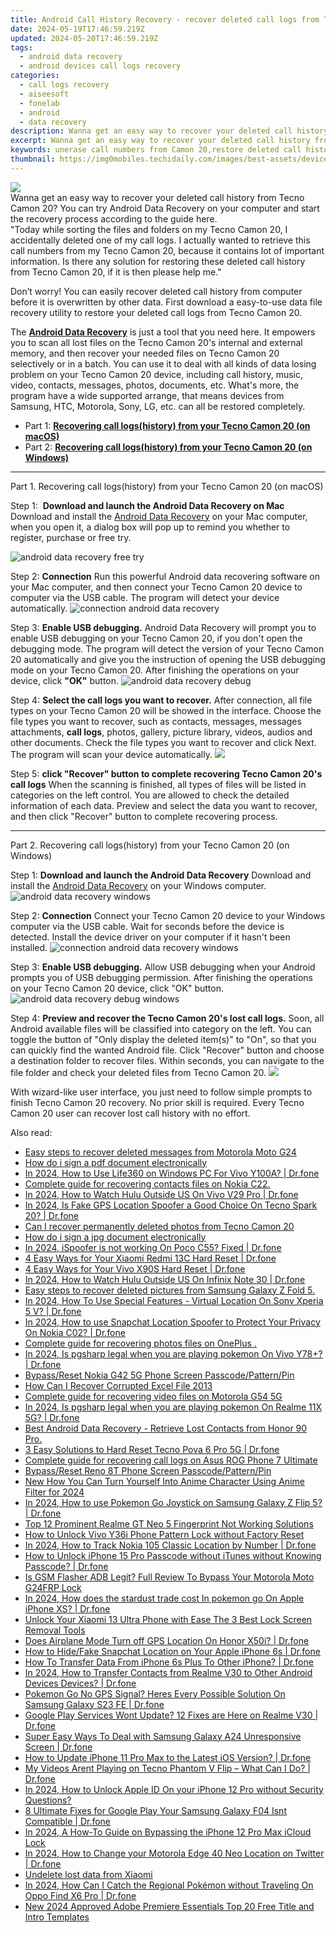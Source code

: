 ```yaml
---
title: Android Call History Recovery - recover deleted call logs from Tecno
date: 2024-05-19T17:46:59.219Z
updated: 2024-05-20T17:46:59.219Z
tags: 
  - android data recovery
  - android devices call logs recovery
categories: 
  - call logs recovery
  - aiseesoft
  - fonelab
  - android
  - data recovery
description: Wanna get an easy way to recover your deleted call history from Tecno Camon 20? You can try Android Data Recovery on your computer and start the recovery process according to the guide here.
excerpt: Wanna get an easy way to recover your deleted call history from Tecno Camon 20? You can try Android Data Recovery on your computer and start the recovery process according to the guide here.
keywords: unerase call numbers from Camon 20,restore deleted call history on Tecno Camon 20,undelete call numbers from Tecno,Regain missing call history on Tecno Camon 20,restore deleted call history on Tecno,Tecno Camon 20 call logs recovery,does the Tecno Camon 20 have a backup for deleted call history,Tecno retrieve deleted call history,Tecno Camon 20 all call history delete,deletes call history of Tecno,how to recover call history in Camon 20,how to get back deleted call history Tecno Camon 20 phone
thumbnail: https://img0mobiles.techidaily.com/images/best-assets/devices/tecno/tecno-camon-20/4.jpg
---
```


<img src="https://img0mobiles.techidaily.com/images/best-assets/devices/tecno/tecno-camon-20/4.jpg" class="atpl-imgstyle"  />

<div class="atpl-content atpl-for-fonelab-android recover-call-logs">

<div class="atpl-post-description-part-1">
Wanna get an easy way to recover your deleted call history from Tecno Camon 20? You can try Android Data Recovery on your computer and start the recovery process according to the guide here.
</div>



<div class="atpl-post-description-part-2">
<div class="tpl-content-sub-paragraph-question">
    "Today while sorting the files and folders on my Tecno Camon 20, I accidentally deleted one of my call logs. I actually wanted to retrieve this call numbers from my Tecno Camon 20, because it contains lot of important information. Is there any solution for restoring these deleted call history from Tecno Camon 20, if it is then please help me."
</div>
<div class="tpl-content-sub-paragraph-content">
  <p>
    Don’t worry! You can easily recover deleted call history from computer before it is overwritten by other data. First download a easy-to-use data file recovery utility to restore your deleted call logs from Tecno Camon 20.
  </p>
</div>
</div>

<div class="atpl-post-description-part-3">
<div class="tpl-content-sub-paragraph-normal">
  <p>
    The <a href="https://tools.techidaily.com/aiseesoft-android-data-recovery/" ><strong>Android Data Recovery</strong></a> is just a tool that you need here. It empowers you to scan all lost files on the Tecno Camon 20's internal and external memory, and then recover your needed files on Tecno Camon 20 selectively or in a batch. You can use it to deal with all kinds of data losing problem on your Tecno Camon 20 device, including call history, music, video, contacts, messages, photos, documents, etc. What's more, the program have a wide supported arrange, that means devices from Samsung, HTC, Motorola, Sony, LG, etc. can all be restored completely.
  </p>
</div>
</div>

<ul>
  <li>Part 1: <strong><a href="#p1"> Recovering call logs(history) from your Tecno Camon 20  (on macOS)</a></strong></li>
  <li>Part 2: <strong><a href="#p2"> Recovering call logs(history) from your Tecno Camon 20  (on Windows)</a></strong></li>
</ul>


<!-- Part 1 -->
<a id="p1" name="p1" ></a><hr>

<div>
  <span class="atpl-step-part-style">Part 1. Recovering call logs(history) from your Tecno Camon 20 (on macOS)</span>
</div>

<span class="atpl-stepstyle-a"><span>Step 1: </span></span> <strong>Download and launch the Android Data Recovery on Mac</strong>
Download and install the <a href="https://tools.techidaily.com/aiseesoft-android-data-recovery/" >Android Data Recovery</a> on your Mac computer, when you open it, a dialog box will pop up to remind you whether to register, purchase or free try.

<img src="https://tools.techidaily.com/images/apps/aiseesoft/android-data-recovery/mac-free-try.png" class="atpl-imgstyle" alt="android data recovery free try" />

<span class="atpl-stepstyle-a"><span>Step 2: </span></span> <strong>Connection</strong>
Run this powerful Android data recovering software on your Mac computer, and then connect your Tecno Camon 20 device to computer via the USB cable. The program will detect your device automatically.
<img src="https://tools.techidaily.com/images/apps/aiseesoft/android-data-recovery/mac-connection-interface.jpg" class="atpl-imgstyle" alt="connection android data recovery" />

<span class="atpl-stepstyle-a"><span>Step 3: </span></span> <strong>Enable USB debugging.</strong>
Android Data Recovery will prompt you to enable USB debugging on your Tecno Camon 20, if you don't open the debugging mode. The program will detect the version of your Tecno Camon 20 automatically and give you the instruction of opening the USB debugging mode on your Tecno Camon 20. After finishing the operations on your device, click <strong>"OK"</strong> button.
<img src="https://tools.techidaily.com/images/apps/aiseesoft/android-data-recovery/mac-android-usb-debug.jpg"  class="atpl-imgstyle" alt="android data recovery debug" />

<span class="atpl-stepstyle-a"><span>Step 4: </span></span> <strong>Select the call logs you want to recover.</strong>
After connection, all file types on your Tecno Camon 20 will be showed in the interface. Choose the file types you want to recover, such as contacts, messages, messages attachments, <b>call logs</b>, photos, gallery, picture library, videos, audios and other documents. Check the file types you want to recover and click Next. The program will scan your device automatically.
<img src="https://tools.techidaily.com/images/apps/aiseesoft/android-data-recovery/mac-choose-type-call-logs.jpg" class="atpl-imgstyle"  />

<span class="atpl-stepstyle-a"><span>Step 5: </span></span> <strong>click "Recover" button to  complete recovering Tecno Camon 20's call logs</strong>
When the scanning is finished, all types of files will be listed in categories on the left control. You are allowed to check the detailed information of each data. Preview and select the data you want to recover, and then click "Recover" button to complete recovering process.


<a id="p2" name="p2"></a><hr>

<!-- Part 2 -->
<div>
  <span class="atpl-step-part-style">Part 2. Recovering call logs(history) from your Tecno Camon 20 (on Windows)</span>
</div>

<span class="atpl-stepstyle-a"><span>Step 1: </span></span> <strong>Download and launch the Android Data Recovery</strong>
Download and install the <a href="https://tools.techidaily.com/aiseesoft-android-data-recovery/" >Android Data Recovery</a> on your Windows computer.
<img src="https://tools.techidaily.com/images/apps/aiseesoft/android-data-recovery/win-start-interface.png"  class="atpl-imgstyle" alt="android data recovery windows" />

<span class="atpl-stepstyle-a"><span>Step 2: </span></span> <strong>Connection</strong>
Connect your Tecno Camon 20 device to your Windows computer via the USB cable. Wait for seconds before the device is detected. Install the device driver on your computer if it hasn't been installed.
<img src="https://tools.techidaily.com/images/apps/aiseesoft/android-data-recovery/win-connection-interface.png" class="atpl-imgstyle" alt="connection android data recovery windows" />

<span class="atpl-stepstyle-a"><span>Step 3: </span></span> <strong>Enable USB debugging.</strong>
Allow USB debugging when your Android prompts you of USB debugging permission. After finishing the operations on your Tecno Camon 20 device, click "OK" button.
<img src="https://tools.techidaily.com/images/apps/aiseesoft/android-data-recovery/win-android-usb-debug.png" class="atpl-imgstyle" alt="android data recovery debug windows" />

<span class="atpl-stepstyle-a"><span>Step 4: </span></span> <strong>Preview and recover the Tecno Camon 20's lost call logs.</strong>
Soon, all Android available files will be classified into category on the left. You can toggle the button of "Only display the deleted item(s)" to "On", so that you can quickly find the wanted Android file. Click "Recover" button and choose a destination folder to recover files. Within seconds, you can navigate to the file folder and check your deleted files from Tecno Camon 20.
<img src="https://tools.techidaily.com/images/apps/aiseesoft/android-data-recovery/win-recover-call-logs.png" class="atpl-imgstyle"  />

<div class="atpl-post-description-part-4">
<div class="tpl-content-sub-paragraph-normal">
  <p>
    With wizard-like user interface, you just need to follow simple prompts to finish Tecno Camon 20 recovery. No prior skill is required. Every Tecno Camon 20 user can recover lost call history with no effort.
  </p>
</div>
</div>

<ins class="adsbygoogle"
     style="display:block"
     data-ad-client="ca-pub-7571918770474297"
     data-ad-slot="8358498916"
     data-ad-format="auto"
     data-full-width-responsive="true"></ins>



</div>
<ins class="adsbygoogle"
    style="display:block"
    data-ad-format="autorelaxed"
    data-ad-client="ca-pub-7571918770474297"
    data-ad-slot="1223367746"></ins>

<span class="atpl-alsoreadstyle">Also read:</span>
<div><ul>
<li><a href="https://phone-solutions.techidaily.com/easy-steps-to-recover-deleted-messages-from-motorola-moto-g24-by-fonelab-android-recover-messages/"><u>Easy steps to recover deleted messages from Motorola Moto G24</u></a></li>
<li><a href="https://phone-solutions.techidaily.com/how-do-i-sign-a-pdf-document-electronically-by-ldigisigner-sign-a-pdf-sign-a-pdf/"><u>How do i sign a pdf document electronically</u></a></li>
<li><a href="https://phone-solutions.techidaily.com/in-2024-how-to-use-life360-on-windows-pc-for-vivo-y100a-drfone-by-drfone-virtual-android/"><u>In 2024, How to Use Life360 on Windows PC For Vivo Y100A? | Dr.fone</u></a></li>
<li><a href="https://phone-solutions.techidaily.com/complete-guide-for-recovering-contacts-files-on-nokia-c22-by-fonelab-android-recover-contacts/"><u>Complete guide for recovering contacts files on Nokia C22.</u></a></li>
<li><a href="https://phone-solutions.techidaily.com/in-2024-how-to-watch-hulu-outside-us-on-vivo-v29-pro-drfone-by-drfone-virtual-android/"><u>In 2024, How to Watch Hulu Outside US On Vivo V29 Pro | Dr.fone</u></a></li>
<li><a href="https://phone-solutions.techidaily.com/in-2024-is-fake-gps-location-spoofer-a-good-choice-on-tecno-spark-20-drfone-by-drfone-virtual-android/"><u>In 2024, Is Fake GPS Location Spoofer a Good Choice On Tecno Spark 20? | Dr.fone</u></a></li>
<li><a href="https://phone-solutions.techidaily.com/can-i-recover-permanently-deleted-photos-from-tecno-camon-20-by-stellar-photo-recovery-android-mobile-photo-recover/"><u>Can I recover permanently deleted photos from Tecno Camon 20</u></a></li>
<li><a href="https://phone-solutions.techidaily.com/how-do-i-sign-a-jpg-document-electronically-by-ldigisigner-sign-a-jpg-sign-a-jpg/"><u>How do i sign a jpg document electronically</u></a></li>
<li><a href="https://phone-solutions.techidaily.com/in-2024-ispoofer-is-not-working-on-poco-c55-fixed-drfone-by-drfone-virtual-android/"><u>In 2024, iSpoofer is not working On Poco C55? Fixed | Dr.fone</u></a></li>
<li><a href="https://phone-solutions.techidaily.com/4-easy-ways-for-your-xiaomi-redmi-13c-hard-reset-drfone-by-drfone-reset-android-reset-android/"><u>4 Easy Ways for Your Xiaomi Redmi 13C Hard Reset | Dr.fone</u></a></li>
<li><a href="https://phone-solutions.techidaily.com/4-easy-ways-for-your-vivo-x90s-hard-reset-drfone-by-drfone-reset-android-reset-android/"><u>4 Easy Ways for Your Vivo X90S Hard Reset | Dr.fone</u></a></li>
<li><a href="https://phone-solutions.techidaily.com/in-2024-how-to-watch-hulu-outside-us-on-infinix-note-30-drfone-by-drfone-virtual-android/"><u>In 2024, How to Watch Hulu Outside US On Infinix Note 30 | Dr.fone</u></a></li>
<li><a href="https://phone-solutions.techidaily.com/easy-steps-to-recover-deleted-pictures-from-samsung-galaxy-z-fold-5-by-fonelab-android-recover-pictures/"><u>Easy steps to recover deleted pictures from Samsung Galaxy Z Fold 5.</u></a></li>
<li><a href="https://phone-solutions.techidaily.com/in-2024-how-to-use-special-features-virtual-location-on-sony-xperia-5-v-drfone-by-drfone-virtual-android/"><u>In 2024, How To Use Special Features - Virtual Location On Sony Xperia 5 V? | Dr.fone</u></a></li>
<li><a href="https://phone-solutions.techidaily.com/in-2024-how-to-use-snapchat-location-spoofer-to-protect-your-privacy-on-nokia-c02-drfone-by-drfone-virtual-android/"><u>In 2024, How to use Snapchat Location Spoofer to Protect Your Privacy On Nokia C02? | Dr.fone</u></a></li>
<li><a href="https://phone-solutions.techidaily.com/complete-guide-for-recovering-photos-files-on-oneplus-by-fonelab-android-recover-photos/"><u>Complete guide for recovering photos files on OnePlus .</u></a></li>
<li><a href="https://phone-solutions.techidaily.com/in-2024-is-pgsharp-legal-when-you-are-playing-pokemon-on-vivo-y78plus-drfone-by-drfone-virtual-android/"><u>In 2024, Is pgsharp legal when you are playing pokemon On Vivo Y78+? | Dr.fone</u></a></li>
<li><a href="https://phone-solutions.techidaily.com/bypass-reset-nokia-g42-5g-phone-screen-passcode-pattern-pin-by-drfone-android-unlock-android-unlock/"><u>Bypass/Reset Nokia G42 5G Phone Screen Passcode/Pattern/Pin</u></a></li>
<li><a href="https://phone-solutions.techidaily.com/how-can-i-recover-corrupted-excel-file-2013-by-stellar-guide/"><u>How Can I Recover Corrupted Excel File 2013</u></a></li>
<li><a href="https://phone-solutions.techidaily.com/complete-guide-for-recovering-video-files-on-motorola-g54-5g-by-fonelab-android-recover-video/"><u>Complete guide for recovering video files on Motorola G54 5G</u></a></li>
<li><a href="https://phone-solutions.techidaily.com/in-2024-is-pgsharp-legal-when-you-are-playing-pokemon-on-realme-11x-5g-drfone-by-drfone-virtual-android/"><u>In 2024, Is pgsharp legal when you are playing pokemon On Realme 11X 5G? | Dr.fone</u></a></li>
<li><a href="https://phone-solutions.techidaily.com/best-android-data-recovery-retrieve-lost-contacts-from-honor-90-pro-by-fonelab-android-recover-contacts/"><u>Best Android Data Recovery - Retrieve Lost Contacts from Honor 90 Pro.</u></a></li>
<li><a href="https://phone-solutions.techidaily.com/3-easy-solutions-to-hard-reset-tecno-pova-6-pro-5g-drfone-by-drfone-reset-android-reset-android/"><u>3 Easy Solutions to Hard Reset Tecno Pova 6 Pro 5G | Dr.fone</u></a></li>
<li><a href="https://phone-solutions.techidaily.com/complete-guide-for-recovering-call-logs-on-asus-rog-phone-7-ultimate-by-fonelab-android-recover-call-logs/"><u>Complete guide for recovering call logs on Asus ROG Phone 7 Ultimate</u></a></li>
<li><a href="https://phone-solutions.techidaily.com/bypass-reset-reno-8t-phone-screen-passcode-pattern-pin-by-drfone-android-unlock-android-unlock/"><u>Bypass/Reset Reno 8T Phone Screen Passcode/Pattern/Pin</u></a></li>
<li><a href="https://animation-videos.techidaily.com/new-how-you-can-turn-yourself-into-anime-character-using-anime-filter-for-2024/"><u>New How You Can Turn Yourself Into Anime Character Using Anime Filter for 2024</u></a></li>
<li><a href="https://change-location.techidaily.com/in-2024-how-to-use-pokemon-go-joystick-on-samsung-galaxy-z-flip-5-drfone-by-drfone-virtual-android/"><u>In 2024, How to use Pokemon Go Joystick on Samsung Galaxy Z Flip 5? | Dr.fone</u></a></li>
<li><a href="https://easy-unlock-android.techidaily.com/top-12-prominent-realme-gt-neo-5-fingerprint-not-working-solutions-by-drfone-android/"><u>Top 12 Prominent Realme GT Neo 5 Fingerprint Not Working Solutions</u></a></li>
<li><a href="https://unlock-android.techidaily.com/how-to-unlock-vivo-y36i-phone-pattern-lock-without-factory-reset-by-drfone-android/"><u>How to Unlock Vivo Y36i Phone Pattern Lock without Factory Reset</u></a></li>
<li><a href="https://android-location-track.techidaily.com/in-2024-how-to-track-nokia-105-classic-location-by-number-drfone-by-drfone-virtual-android/"><u>In 2024, How to Track Nokia 105 Classic Location by Number | Dr.fone</u></a></li>
<li><a href="https://iphone-unlock.techidaily.com/how-to-unlock-iphone-15-pro-passcode-without-itunes-without-knowing-passcode-drfone-by-drfone-ios/"><u>How to Unlock iPhone 15 Pro Passcode without iTunes without Knowing Passcode? | Dr.fone</u></a></li>
<li><a href="https://android-frp.techidaily.com/is-gsm-flasher-adb-legit-full-review-to-bypass-your-motorola-moto-g24frp-lock-by-drfone-android/"><u>Is GSM Flasher ADB Legit? Full Review To Bypass Your Motorola Moto G24FRP Lock</u></a></li>
<li><a href="https://ios-pokemon-go.techidaily.com/in-2024-how-does-the-stardust-trade-cost-in-pokemon-go-on-apple-iphone-xs-drfone-by-drfone-virtual-ios/"><u>In 2024, How does the stardust trade cost In pokemon go On Apple iPhone XS? | Dr.fone</u></a></li>
<li><a href="https://unlock-android.techidaily.com/unlock-your-xiaomi-13-ultra-phone-with-ease-the-3-best-lock-screen-removal-tools-by-drfone-android/"><u>Unlock Your Xiaomi 13 Ultra Phone with Ease The 3 Best Lock Screen Removal Tools</u></a></li>
<li><a href="https://fake-location.techidaily.com/does-airplane-mode-turn-off-gps-location-on-honor-x50i-drfone-by-drfone-virtual-android/"><u>Does Airplane Mode Turn off GPS Location On Honor X50i? | Dr.fone</u></a></li>
<li><a href="https://location-social.techidaily.com/how-to-hidefake-snapchat-location-on-your-apple-iphone-6s-drfone-by-drfone-virtual-ios/"><u>How to Hide/Fake Snapchat Location on Your Apple iPhone 6s | Dr.fone</u></a></li>
<li><a href="https://review-topics.techidaily.com/how-to-transfer-data-from-iphone-6s-plus-to-other-iphone-drfone-by-drfone-transfer-data-from-ios-transfer-data-from-ios/"><u>How To Transfer Data From iPhone 6s Plus To Other iPhone? | Dr.fone</u></a></li>
<li><a href="https://android-transfer.techidaily.com/in-2024-how-to-transfer-contacts-from-realme-v30-to-other-android-devices-devices-drfone-by-drfone-transfer-from-android-transfer-from-android/"><u>In 2024, How to Transfer Contacts from Realme V30 to Other Android Devices Devices? | Dr.fone</u></a></li>
<li><a href="https://change-location.techidaily.com/pokemon-go-no-gps-signal-heres-every-possible-solution-on-samsung-galaxy-s23-fe-drfone-by-drfone-virtual-android/"><u>Pokemon Go No GPS Signal? Heres Every Possible Solution On Samsung Galaxy S23 FE | Dr.fone</u></a></li>
<li><a href="https://howto.techidaily.com/google-play-services-wont-update-12-fixes-are-here-on-realme-v30-drfone-by-drfone-fix-android-problems-fix-android-problems/"><u>Google Play Services Wont Update? 12 Fixes are Here on Realme V30 | Dr.fone</u></a></li>
<li><a href="https://howto.techidaily.com/super-easy-ways-to-deal-with-samsung-galaxy-a24-unresponsive-screen-drfone-by-drfone-fix-android-problems-fix-android-problems/"><u>Super Easy Ways To Deal with Samsung Galaxy A24 Unresponsive Screen | Dr.fone</u></a></li>
<li><a href="https://review-topics.techidaily.com/how-to-update-iphone-11-pro-max-to-the-latest-ios-version-drfone-by-drfone-ios-system-repair-ios-system-repair/"><u>How to Update iPhone 11 Pro Max to the Latest iOS Version? | Dr.fone</u></a></li>
<li><a href="https://fix-guide.techidaily.com/my-videos-arent-playing-on-tecno-phantom-v-flip-what-can-i-do-drfone-by-drfone-fix-android-problems-fix-android-problems/"><u>My Videos Arent Playing on Tecno Phantom V Flip – What Can I Do? | Dr.fone</u></a></li>
<li><a href="https://apple-account.techidaily.com/in-2024-how-to-unlock-apple-id-on-your-iphone-12-pro-without-security-questions-by-drfone-ios/"><u>In 2024, How to Unlock Apple ID On your iPhone 12 Pro without Security Questions?</u></a></li>
<li><a href="https://howto.techidaily.com/8-ultimate-fixes-for-google-play-your-samsung-galaxy-f04-isnt-compatible-drfone-by-drfone-fix-android-problems-fix-android-problems/"><u>8 Ultimate Fixes for Google Play Your Samsung Galaxy F04 Isnt Compatible | Dr.fone</u></a></li>
<li><a href="https://activate-lock.techidaily.com/in-2024-a-how-to-guide-on-bypassing-the-iphone-12-pro-max-icloud-lock-by-drfone-ios/"><u>In 2024, A How-To Guide on Bypassing the iPhone 12 Pro Max iCloud Lock</u></a></li>
<li><a href="https://location-social.techidaily.com/in-2024-how-to-change-your-motorola-edge-40-neo-location-on-twitter-drfone-by-drfone-virtual-android/"><u>In 2024, How to Change your Motorola Edge 40 Neo Location on Twitter | Dr.fone</u></a></li>
<li><a href="https://techidaily.com/undelete-lost-data-from-xiaomi-by-fonelab-android-recover-data/"><u>Undelete lost data from Xiaomi</u></a></li>
<li><a href="https://android-pokemon-go.techidaily.com/in-2024-how-can-i-catch-the-regional-pokemon-without-traveling-on-oppo-find-x6-pro-drfone-by-drfone-virtual-android/"><u>In 2024, How Can I Catch the Regional Pokémon without Traveling On Oppo Find X6 Pro | Dr.fone</u></a></li>
<li><a href="https://ai-video-apps.techidaily.com/new-2024-approved-adobe-premiere-essentials-top-20-free-title-and-intro-templates/"><u>New 2024 Approved Adobe Premiere Essentials Top 20 Free Title and Intro Templates</u></a></li>
</ul></div>


